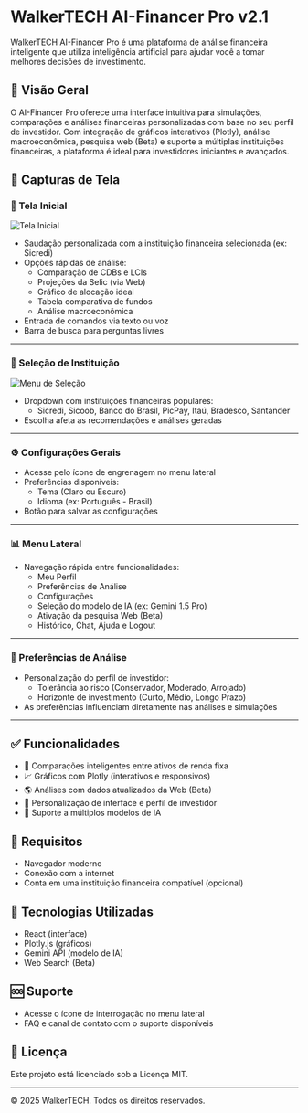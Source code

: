# WalkerTECH AI-Financer Pro v2.1

WalkerTECH AI-Financer Pro é uma plataforma de análise financeira inteligente que utiliza inteligência artificial para ajudar você a tomar melhores decisões de investimento.

## 🧠 Visão Geral

O AI-Financer Pro oferece uma interface intuitiva para simulações, comparações e análises financeiras personalizadas com base no seu perfil de investidor. Com integração de gráficos interativos (Plotly), análise macroeconômica, pesquisa web (Beta) e suporte a múltiplas instituições financeiras, a plataforma é ideal para investidores iniciantes e avançados.

## 📸 Capturas de Tela

### 📍 Tela Inicial

![Tela Inicial](https://github.com/user-attachments/assets/741d26cf-5dfa-4020-a3c5-3a1d507b7ea1)

- Saudação personalizada com a instituição financeira selecionada (ex: Sicredi)
- Opções rápidas de análise:
  - Comparação de CDBs e LCIs
  - Projeções da Selic (via Web)
  - Gráfico de alocação ideal
  - Tabela comparativa de fundos
  - Análise macroeconômica
- Entrada de comandos via texto ou voz
- Barra de busca para perguntas livres

---

### 🏦 Seleção de Instituição

![Menu de Seleção](https://github.com/user-attachments/assets/cf855b69-f8dc-40fd-846d-3072fa1c199c)

- Dropdown com instituições financeiras populares:
  - Sicredi, Sicoob, Banco do Brasil, PicPay, Itaú, Bradesco, Santander
- Escolha afeta as recomendações e análises geradas

---

### ⚙️ Configurações Gerais

- Acesse pelo ícone de engrenagem no menu lateral
- Preferências disponíveis:
  - Tema (Claro ou Escuro)
  - Idioma (ex: Português - Brasil)
- Botão para salvar as configurações

---

### 📊 Menu Lateral

- Navegação rápida entre funcionalidades:
  - Meu Perfil
  - Preferências de Análise
  - Configurações
  - Seleção do modelo de IA (ex: Gemini 1.5 Pro)
  - Ativação da pesquisa Web (Beta)
  - Histórico, Chat, Ajuda e Logout

---

### 🧩 Preferências de Análise

- Personalização do perfil de investidor:
  - Tolerância ao risco (Conservador, Moderado, Arrojado)
  - Horizonte de investimento (Curto, Médio, Longo Prazo)
- As preferências influenciam diretamente nas análises e simulações

---

## ✅ Funcionalidades

- 🧮 Comparações inteligentes entre ativos de renda fixa
- 📈 Gráficos com Plotly (interativos e responsivos)
- 🌎 Análises com dados atualizados da Web (Beta)
- 🔄 Personalização de interface e perfil de investidor
- 🤖 Suporte a múltiplos modelos de IA

## 🚀 Requisitos

- Navegador moderno
- Conexão com a internet
- Conta em uma instituição financeira compatível (opcional)

## 🧰 Tecnologias Utilizadas

- React (interface)
- Plotly.js (gráficos)
- Gemini API (modelo de IA)
- Web Search (Beta)

## 🆘 Suporte

- Acesse o ícone de interrogação no menu lateral
- FAQ e canal de contato com o suporte disponíveis

## 📄 Licença

Este projeto está licenciado sob a Licença MIT.

---

© 2025 WalkerTECH. Todos os direitos reservados.
